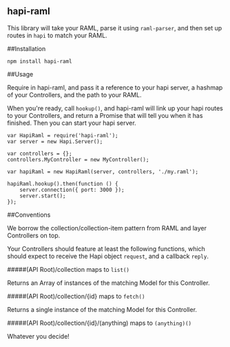 hapi-raml
----

This library will take your RAML, parse it using `raml-parser`, and then set up routes in `hapi` to match your RAML.

##Installation

```npm install hapi-raml```

##Usage

Require in hapi-raml, and pass it a reference to your hapi server, a hashmap of your Controllers, and the path to your
RAML.

When you're ready, call `hookup()`, and hapi-raml will link up your hapi routes to your Controllers, and return a
Promise that will tell you when it has finished. Then you can start your hapi server.

```
var HapiRaml = require('hapi-raml');
var server = new Hapi.Server();

var controllers = {};
controllers.MyController = new MyController();

var hapiRaml = new HapiRaml(server, controllers, './my.raml');

hapiRaml.hookup().then(function () {
    server.connection({ port: 3000 });
    server.start();
});
```

##Conventions

We borrow the collection/collection-item pattern from RAML and layer Controllers on top.

Your Controllers should feature at least the following functions, which should expect to receive the Hapi object
`request`, and a callback `reply`.

#####(API Root)/collection maps to `list()`

Returns an Array of instances of the matching Model for this Controller.

#####(API Root)/collection/{id} maps to `fetch()`

Returns a single instance of the matching Model for this Controller.

#####(API Root)/collection/{id}/(anything) maps to `(anything)()`

Whatever you decide!
